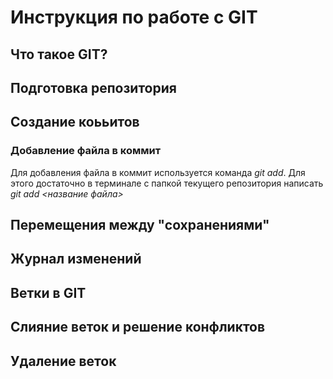 # Инструкция по работе с GIT

## Что такое GIT?

## Подготовка репозитория

## Создание коььитов
 
 ### Добавление файла в коммит
 Для добавления файла в коммит используется команда *git add*. Для этого достаточно в терминале с папкой текущего репозитория написать *git add <название файла>*

## Перемещения между "сохранениями"

## Журнал изменений

## Ветки в GIT

## Слияние веток и решение конфликтов

## Удаление веток